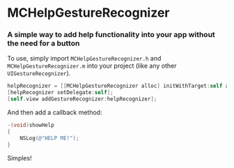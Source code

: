 # MCHelpGestureRecognizer
### A simple way to add help functionality into your app without the need for a button


To use, simply import `MCHelpGestureRecognizer.h` and `MCHelpGestureRecognizer.m` into your project (like any other `UIGestureRecognizer`).

```objective-c
helpRecognizer = [[MCHelpGestureRecognizer alloc] initWithTarget:self action:@selector(showHelp)];
[helpRecognizer setDelegate:self];
[self.view addGestureRecognizer:helpRecognizer];
```


And then add a callback method:

```objective-c
-(void)showHelp
{
    NSLog(@"HELP ME!");
}
```


Simples!
